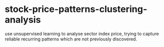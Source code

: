 # stock-price-patterns-clustering-analysis
use unsupervised learning to analyse sector index price, trying to capture reliable recurring patterns which are not previously discovered.
